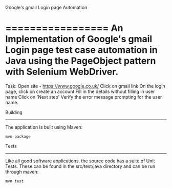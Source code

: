 
Google's gmail Login page Automation

=================
An Implementation of Google's gmail Login page test case automation in Java using the PageObject pattern with Selenium WebDriver.
===============

Task:
Open site - https://www.google.co.uk/
Click on gmail link
On the login page, click on create an account
Fill in the details without filling in user name
Click on 'Next step'
Verify the error message prompting for the user name.



Building

--------

The application is built using Maven:


`mvn package`




Tests

-----

Like all good software applications, the source code has a suite of Unit Tests. These can be found in the src/test/java directory 
and can be run through maven:


`mvn test`
